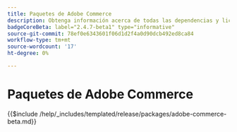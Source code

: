 ```yaml
---
title: Paquetes de Adobe Commerce
description: Obtenga información acerca de todas las dependencias y licencias de terceros utilizadas en Adobe Commerce.
badgeCoreBeta: label="2.4.7-beta1" type="informative"
source-git-commit: 78ef0e6343601f06d1d2f4a0d90dcb492ed8ca84
workflow-type: tm+mt
source-wordcount: '17'
ht-degree: 0%

---
```


# Paquetes de Adobe Commerce

{{$include /help/_includes/templated/release/packages/adobe-commerce-beta.md}}
